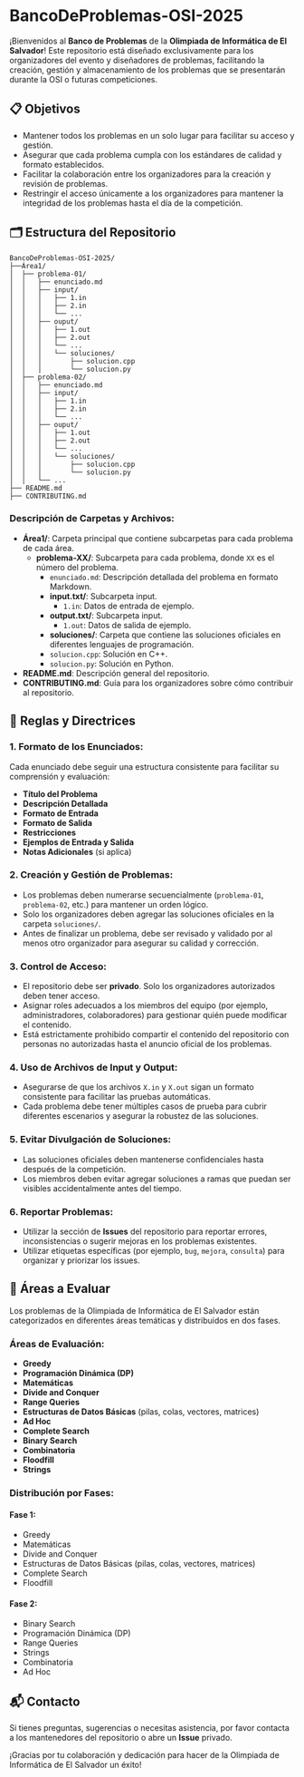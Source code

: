 # BancoDeProblemas-OSI-2025

¡Bienvenidos al **Banco de Problemas** de la **Olimpiada de Informática de El Salvador**! Este repositorio está diseñado exclusivamente para los organizadores del evento y diseñadores de problemas, facilitando la creación, gestión y almacenamiento de los problemas que se presentarán durante la OSI o futuras competiciones.

## 📋 Objetivos

- Mantener todos los problemas en un solo lugar para facilitar su acceso y gestión.
- Asegurar que cada problema cumpla con los estándares de calidad y formato establecidos.
- Facilitar la colaboración entre los organizadores para la creación y revisión de problemas.
- Restringir el acceso únicamente a los organizadores para mantener la integridad de los problemas hasta el día de la competición.

## 🗂️ Estructura del Repositorio

```
BancoDeProblemas-OSI-2025/
├──Área1/
│  ├── problema-01/
│  │   ├── enunciado.md
│  │   ├── input/
│  │   │   ├── 1.in
│  │   │   ├── 2.in
│  │   │   └── ...
│  │   ├── ouput/
│  │   │   ├── 1.out
│  │   │   ├── 2.out
│  │   │   └── ...
│  │   │   └── soluciones/
│  │   │       ├── solucion.cpp
│  │   │       └── solucion.py
│  ├── problema-02/
│  │   ├── enunciado.md
│  │   ├── input/
│  │   │   ├── 1.in
│  │   │   ├── 2.in
│  │   │   └── ...
│  │   ├── ouput/
│  │   │   ├── 1.out
│  │   │   ├── 2.out
│  │   │   └── ...
│  │   │   └── soluciones/
│  │   │       ├── solucion.cpp
│  │   │       └── solucion.py
│  │   └── ...
├── README.md
├── CONTRIBUTING.md
```

### **Descripción de Carpetas y Archivos:**

- **Área1/**: Carpeta principal que contiene subcarpetas para cada problema de cada área.
  - **problema-XX/**: Subcarpeta para cada problema, donde `XX` es el número del problema.
    - `enunciado.md`: Descripción detallada del problema en formato Markdown.
    - **input.txt/**: Subcarpeta input.
      - `1.in`: Datos de entrada de ejemplo.
    - **output.txt/**: Subcarpeta input.
      - `1.out`: Datos de salida de ejemplo.
    - **soluciones/**: Carpeta que contiene las soluciones oficiales en diferentes lenguajes de programación.
    - `solucion.cpp`: Solución en C++.
    - `solucion.py`: Solución en Python.
- **README.md**: Descripción general del repositorio.
- **CONTRIBUTING.md**: Guía para los organizadores sobre cómo contribuir al repositorio.

## 📜 Reglas y Directrices

### 1. **Formato de los Enunciados:**

Cada enunciado debe seguir una estructura consistente para facilitar su comprensión y evaluación:

- **Título del Problema**
- **Descripción Detallada**
- **Formato de Entrada**
- **Formato de Salida**
- **Restricciones**
- **Ejemplos de Entrada y Salida**
- **Notas Adicionales** (si aplica)

### 2. **Creación y Gestión de Problemas:**

- Los problemas deben numerarse secuencialmente (`problema-01`, `problema-02`, etc.) para mantener un orden lógico.
- Solo los organizadores deben agregar las soluciones oficiales en la carpeta `soluciones/`.
- Antes de finalizar un problema, debe ser revisado y validado por al menos otro organizador para asegurar su calidad y corrección.

### 3. **Control de Acceso:**

- El repositorio debe ser **privado**. Solo los organizadores autorizados deben tener acceso.
- Asignar roles adecuados a los miembros del equipo (por ejemplo, administradores, colaboradores) para gestionar quién puede modificar el contenido.
- Está estrictamente prohibido compartir el contenido del repositorio con personas no autorizadas hasta el anuncio oficial de los problemas.

### 4. **Uso de Archivos de Input y Output:**

- Asegurarse de que los archivos `X.in` y `X.out` sigan un formato consistente para facilitar las pruebas automáticas.
- Cada problema debe tener múltiples casos de prueba para cubrir diferentes escenarios y asegurar la robustez de las soluciones.

### 5. **Evitar Divulgación de Soluciones:**

- Las soluciones oficiales deben mantenerse confidenciales hasta después de la competición.
- Los miembros deben evitar agregar soluciones a ramas que puedan ser visibles accidentalmente antes del tiempo.

### 6. **Reportar Problemas:**

- Utilizar la sección de **Issues** del repositorio para reportar errores, inconsistencias o sugerir mejoras en los problemas existentes.
- Utilizar etiquetas específicas (por ejemplo, `bug`, `mejora`, `consulta`) para organizar y priorizar los issues.
## 🧩 Áreas a Evaluar

Los problemas de la Olimpiada de Informática de El Salvador están categorizados en diferentes áreas temáticas y distribuidos en dos fases.

### **Áreas de Evaluación:**

- **Greedy**
- **Programación Dinámica (DP)**
- **Matemáticas**
- **Divide and Conquer**
- **Range Queries**
- **Estructuras de Datos Básicas** (pilas, colas, vectores, matrices)
- **Ad Hoc**
- **Complete Search**
- **Binary Search**
- **Combinatoria**
- **Floodfill**
- **Strings**

### **Distribución por Fases:**

#### **Fase 1:**
- Greedy
- Matemáticas
- Divide and Conquer
- Estructuras de Datos Básicas (pilas, colas, vectores, matrices)
- Complete Search
- Floodfill

#### **Fase 2:**
- Binary Search
- Programación Dinámica (DP)
- Range Queries
- Strings
- Combinatoria
- Ad Hoc

## 📬 Contacto

Si tienes preguntas, sugerencias o necesitas asistencia, por favor contacta a los mantenedores del repositorio o abre un **Issue** privado.

¡Gracias por tu colaboración y dedicación para hacer de la Olimpiada de Informática de El Salvador un éxito!
